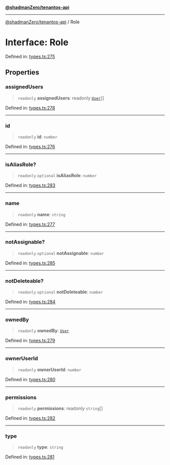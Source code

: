 [**@shadmanZero/tenantos-api**](../README.md)

***

[@shadmanZero/tenantos-api](../globals.md) / Role

# Interface: Role

Defined in: [types.ts:275](https://github.com/shadmanZero/tenantos-api/blob/a3061c31c45f4aa1cfaa0e889df3cea522a254ad/src/types.ts#L275)

## Properties

### assignedUsers

> `readonly` **assignedUsers**: readonly [`User`](User.md)[]

Defined in: [types.ts:278](https://github.com/shadmanZero/tenantos-api/blob/a3061c31c45f4aa1cfaa0e889df3cea522a254ad/src/types.ts#L278)

***

### id

> `readonly` **id**: `number`

Defined in: [types.ts:276](https://github.com/shadmanZero/tenantos-api/blob/a3061c31c45f4aa1cfaa0e889df3cea522a254ad/src/types.ts#L276)

***

### isAliasRole?

> `readonly` `optional` **isAliasRole**: `number`

Defined in: [types.ts:283](https://github.com/shadmanZero/tenantos-api/blob/a3061c31c45f4aa1cfaa0e889df3cea522a254ad/src/types.ts#L283)

***

### name

> `readonly` **name**: `string`

Defined in: [types.ts:277](https://github.com/shadmanZero/tenantos-api/blob/a3061c31c45f4aa1cfaa0e889df3cea522a254ad/src/types.ts#L277)

***

### notAssignable?

> `readonly` `optional` **notAssignable**: `number`

Defined in: [types.ts:285](https://github.com/shadmanZero/tenantos-api/blob/a3061c31c45f4aa1cfaa0e889df3cea522a254ad/src/types.ts#L285)

***

### notDeleteable?

> `readonly` `optional` **notDeleteable**: `number`

Defined in: [types.ts:284](https://github.com/shadmanZero/tenantos-api/blob/a3061c31c45f4aa1cfaa0e889df3cea522a254ad/src/types.ts#L284)

***

### ownedBy

> `readonly` **ownedBy**: [`User`](User.md)

Defined in: [types.ts:279](https://github.com/shadmanZero/tenantos-api/blob/a3061c31c45f4aa1cfaa0e889df3cea522a254ad/src/types.ts#L279)

***

### ownerUserId

> `readonly` **ownerUserId**: `number`

Defined in: [types.ts:280](https://github.com/shadmanZero/tenantos-api/blob/a3061c31c45f4aa1cfaa0e889df3cea522a254ad/src/types.ts#L280)

***

### permissions

> `readonly` **permissions**: readonly `string`[]

Defined in: [types.ts:282](https://github.com/shadmanZero/tenantos-api/blob/a3061c31c45f4aa1cfaa0e889df3cea522a254ad/src/types.ts#L282)

***

### type

> `readonly` **type**: `string`

Defined in: [types.ts:281](https://github.com/shadmanZero/tenantos-api/blob/a3061c31c45f4aa1cfaa0e889df3cea522a254ad/src/types.ts#L281)
